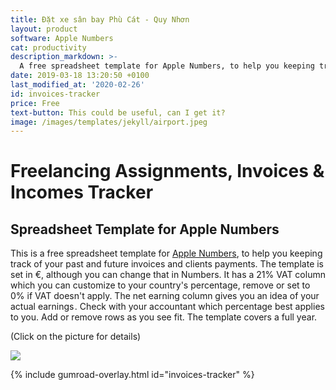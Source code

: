 ```yaml
---
title: Đặt xe sân bay Phù Cát - Quy Nhơn
layout: product
software: Apple Numbers
cat: productivity
description_markdown: >-
  A free spreadsheet template for Apple Numbers, to help you keeping track of your past and future invoices and clients payments.
date: 2019-03-18 13:20:50 +0100
last_modified_at: '2020-02-26'
id: invoices-tracker
price: Free
text-button: This could be useful, can I get it?
image: /images/templates/jekyll/airport.jpeg
---
```



# Freelancing Assignments, Invoices & Incomes Tracker

## Spreadsheet Template for Apple Numbers
This is a free spreadsheet template for [Apple Numbers](https://www.apple.com/numbers/), to help you keeping track of your past and future invoices and clients payments. The template is set in €, although you can change that in Numbers. It has a 21% VAT column which you can customize to your country's percentage, remove or set to 0% if VAT doesn't apply. The net earning column gives you an idea of your actual earnings . Check with your accountant which percentage best applies to you. Add or remove rows as you see fit. The template covers a full year.

<p class="tc f5 black-30 measure-wide lh-copy avenir">
(Click on the picture for details)
</p>


<a href="https://gum.co/invoices-tracker" class="no-underline pv2 grow db"><img class="w-100" src="{{site.baseurl}}/images/templates/assignments/assignments_tracker_spreadsheet.png"></a>

{% include gumroad-overlay.html id="invoices-tracker" %}

